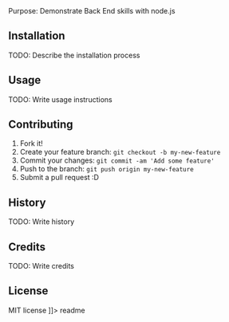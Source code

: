 <snippet>
  <content><![CDATA[
# ${1:Project Name}

Purpose: Demonstrate Back End skills with node.js

## Installation

TODO: Describe the installation process

## Usage

TODO: Write usage instructions

## Contributing

1. Fork it!
2. Create your feature branch: `git checkout -b my-new-feature`
3. Commit your changes: `git commit -am 'Add some feature'`
4. Push to the branch: `git push origin my-new-feature`
5. Submit a pull request :D

## History

TODO: Write history

## Credits

TODO: Write credits

## License

MIT license
]]></content>
  <tabTrigger>readme</tabTrigger>
</snippet>
